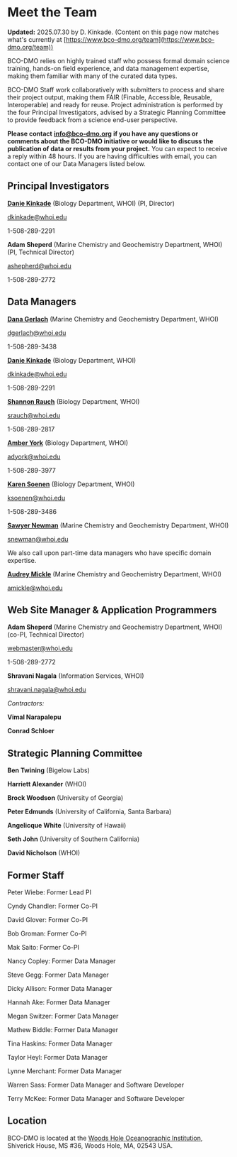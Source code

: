 # Meet the Team

**Updated:** 2025.07.30 by D. Kinkade. (Content on this page now matches what's currently at [https://www.bco-dmo.org/team](https://www.bco-dmo.org/team))



BCO-DMO relies on highly trained staff who possess formal domain science training, hands-on field experience, and data management expertise, making them familiar with many of the curated data types.

BCO-DMO Staff work collaboratively with submitters to process and share their project output, making them FAIR (Finable, Accessible, Reusable, Interoperable) and ready for reuse. Project administration is performed by the four Principal Investigators, advised by a Strategic Planning Committee to provide feedback from a science end-user perspective.

**Please contact** [**info@bco-dmo.org**](https://emailto:info@bco-dmo.org) **if you have any questions or comments about the BCO-DMO initiative or would like to discuss the publication of data or results from your project.** You can expect to receive a reply within 48 hours. If you are having difficulties with email, you can contact one of our Data Managers listed below.

## Principal Investigators

[**Danie Kinkade**](https://www2.whoi.edu/staff/dkinkade/) (Biology Department, WHOI) (PI, Director)

[dkinkade@whoi.edu](https://emailto:dkinkade@whoi.edu)

1-508-289-2291

**Adam Sheperd** (Marine Chemistry and Geochemistry Department, WHOI) (PI, Technical Director)

[ashepherd@whoi.edu](https://emailto:ashepherd@whoi.edu)

1-508-289-2772

## Data Managers

[**Dana Gerlach**](https://www.whoi.edu/profile/dgerlach/) (Marine Chemistry and Geochemistry Department, WHOI)

[dgerlach@whoi.edu](https://emailto:dgerlach@whoi.edu)

1-508-289-3438

[**Danie Kinkade**](https://www2.whoi.edu/staff/dkinkade/) (Biology Department, WHOI)

[dkinkade@whoi.edu](https://emailto:dkinkade@whoi.edu)

1-508-289-2291

[**Shannon Rauch**](https://www.whoi.edu/profile/srauch/) (Biology Department, WHOI)

[srauch@whoi.edu](https://emailto:srauch@whoi.edu)

1-508-289-2817

[**Amber York**](https://www.whoi.edu/profile/adyork/) (Biology Department, WHOI)

[adyork@whoi.edu](https://emailto:adyork@whoi.edu)

1-508-289-3977

[**Karen Soenen**](https://www.whoi.edu/profile/ksoenen/) (Biology Department, WHOI)

[ksoenen@whoi.edu](https://emailto:ksoenen@whoi.edu)

1-508-289-3486

[**Sawyer Newman**](https://www.whoi.edu/profile/snewman/) (Marine Chemistry and Geochemistry Department, WHOI)

[snewman@whoi.edu](https://emailto:snewman@whoi.edu)

We also call upon part-time data managers who have specific domain expertise.

[**Audrey Mickle**](https://www.whoi.edu/profile/amickle) (Marine Chemistry and Geochemistry Department, WHOI)

[amickle@whoi.edu](https://emailto:amickle@whoi.edu)&#x20;

## Web Site Manager & Application Programmers

**Adam Sheperd** (Marine Chemistry and Geochemistry Department, WHOI) (co-PI, Technical Director)

[webmaster@whoi.edu](https://emailto:webmaster@whoi.edu)

1-508-289-2772

**Shravani Nagala** (Information Services, WHOI)

[shravani.nagala@whoi.edu](https://emailto:shravani.nagala@whoi.edu)

_Contractors:_

**Vimal Narapalepu**

**Conrad Schloer**

## Strategic Planning Committee

**Ben Twining** (Bigelow Labs)

**Harriett Alexander** (WHOI)

**Brock Woodson** (University of Georgia)

**Peter Edmunds** (University of California, Santa Barbara)

**Angelicque White** (University of Hawaii)

**Seth John** (University of Southern California)

**David Nicholson** (WHOI)&#x20;

## Former Staff

Peter Wiebe: Former Lead PI

Cyndy Chandler: Former Co-PI

David Glover: Former Co-PI

Bob Groman: Former Co-PI

Mak Saito: Former Co-PI

Nancy Copley: Former Data Manager

Steve Gegg: Former Data Manager

Dicky Allison: Former Data Manager

Hannah Ake: Former Data Manager

Megan Switzer: Former Data Manager

Mathew Biddle: Former Data Manager

Tina Haskins: Former Data Manager

Taylor Heyl: Former Data Manager

Lynne Merchant: Former Data Manager

Warren Sass: Former Data Manager and Software Developer

Terry McKee: Former Data Manager and Software Developer

## Location

BCO-DMO is located at the [Woods Hole Oceanographic Institution](http://www.whoi.edu/), Shiverick House, MS #36, Woods Hole, MA, 02543 USA.

##
